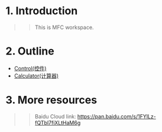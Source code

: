 # 1. Introduction
>>This is MFC workspace.

# 2. Outline
- [Control(控件)](https://github.com/lh9171338/MFC/tree/Control)
- [Calculator(计算器)](https://github.com/lh9171338/MFC/tree/Calculator)


# 3. More resources
  >>Baidu Cloud link: https://pan.baidu.com/s/1FYlLz-fQTbl7fiXLtHaM6g
